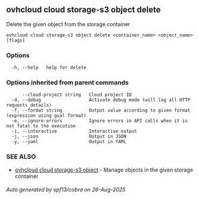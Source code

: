 ## ovhcloud cloud storage-s3 object delete

Delete the given object from the storage container

```
ovhcloud cloud storage-s3 object delete <container_name> <object_name> [flags]
```

### Options

```
  -h, --help   help for delete
```

### Options inherited from parent commands

```
      --cloud-project string   Cloud project ID
  -d, --debug                  Activate debug mode (will log all HTTP requests details)
  -f, --format string          Output value according to given format (expression using gval format)
  -e, --ignore-errors          Ignore errors in API calls when it is not fatal to the execution
  -i, --interactive            Interactive output
  -j, --json                   Output in JSON
  -y, --yaml                   Output in YAML
```

### SEE ALSO

* [ovhcloud cloud storage-s3 object](ovhcloud_cloud_storage-s3_object.md)	 - Manage objects in the given storage container

###### Auto generated by spf13/cobra on 26-Aug-2025
